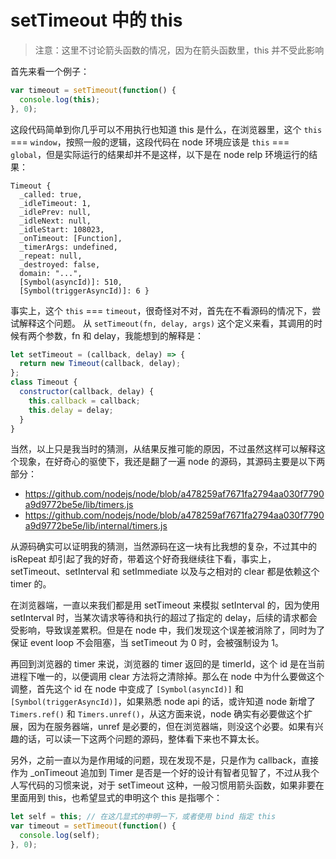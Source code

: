 # setTimeout 中的 this

> 注意：这里不讨论箭头函数的情况，因为在箭头函数里，this 并不受此影响

首先来看一个例子：
```js
var timeout = setTimeout(function() {
  console.log(this);
}, 0);
```

这段代码简单到你几乎可以不用执行也知道 this 是什么，在浏览器里，这个 `this` === `window`，按照一般的逻辑，这段代码在 node 环境应该是 `this` === `global`，但是实际运行的结果却并不是这样，以下是在 node relp 环境运行的结果：
```
Timeout {
  _called: true,
  _idleTimeout: 1,
  _idlePrev: null,
  _idleNext: null,
  _idleStart: 108023,
  _onTimeout: [Function],
  _timerArgs: undefined,
  _repeat: null,
  _destroyed: false,
  domain: "...",
  [Symbol(asyncId)]: 510,
  [Symbol(triggerAsyncId)]: 6 }
```

事实上，这个 `this` === `timeout`，很奇怪对不对，首先在不看源码的情况下，尝试解释这个问题。
从 `setTimeout(fn, delay, args)` 这个定义来看，其调用的时候有两个参数，fn 和 delay，我能想到的解释是：
```js
let setTimeout = (callback, delay) => {
  return new Timeout(callback, delay);
};
class Timeout {
  constructor(callback, delay) {
    this.callback = callback;
    this.delay = delay;
  }
}
```

当然，以上只是我当时的猜测，从结果反推可能的原因，不过虽然这样可以解释这个现象，在好奇心的驱使下，我还是翻了一遍 node 的源码，其源码主要是以下两部分：

+ https://github.com/nodejs/node/blob/a478259af7671fa2794aa030f7790a9d9772be5e/lib/timers.js  
+ https://github.com/nodejs/node/blob/a478259af7671fa2794aa030f7790a9d9772be5e/lib/internal/timers.js  

从源码确实可以证明我的猜测，当然源码在这一块有比我想的复杂，不过其中的 isRepeat 却引起了我的好奇，带着这个好奇我继续往下看，事实上，setTimeout、setInterval 和 setImmediate 以及与之相对的 clear 都是依赖这个 timer 的。

在浏览器端，一直以来我们都是用 setTimeout 来模拟 setInterval 的，因为使用 setInterval 时，当某次请求等待和执行的超过了指定的 delay，后续的请求都会受影响，导致误差累积。但是在 node 中，我们发现这个误差被消除了，同时为了保证 event loop 不会阻塞，当 setTimeout 为 0 时，会被强制设为 1。

再回到浏览器的 timer 来说，浏览器的 timer 返回的是 timerId，这个 id 是在当前进程下唯一的，以便调用 clear 方法将之清除掉。那么在 node 中为什么要做这个调整，首先这个 id 在 node 中变成了 `[Symbol(asyncId)]` 和 `[Symbol(triggerAsyncId)]`，如果熟悉 node api 的话，或许知道 node 新增了 `Timers.ref()` 和 `Timers.unref()`，从这方面来说，node 确实有必要做这个扩展，因为在服务器端，unref 是必要的，但在浏览器端，则没这个必要。如果有兴趣的话，可以读一下这两个问题的源码，整体看下来也不算太长。

另外，之前一直以为是作用域的问题，现在发现不是，只是作为 callback，直接作为 _onTimeout 追加到 Timer 是否是一个好的设计有智者见智了，不过从我个人写代码的习惯来说，对于 setTimeout 这种，一般习惯用箭头函数，如果非要在里面用到 this，也希望显式的申明这个 this 是指哪个：

```js
let self = this; // 在这几显式的申明一下，或者使用 bind 指定 this
var timeout = setTimeout(function() {
  console.log(self);
}, 0);
```